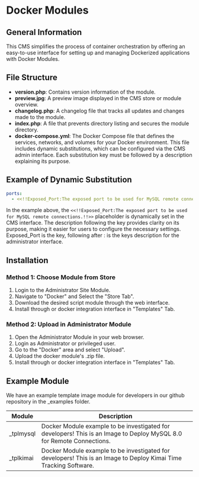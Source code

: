 # Docker Modules

## General Information

This CMS simplifies the process of container orchestration by offering an easy-to-use interface for setting up and managing Dockerized applications with Docker Modules.

## File Structure
- **version.php**: Contains version information of the module.
- **preview.jpg**: A preview image displayed in the CMS store or module overview.
- **changelog.php**: A changelog file that tracks all updates and changes made to the module.
- **index.php**: A file that prevents directory listing and secures the module directory.
- **docker-compose.yml**: The Docker Compose file that defines the services, networks, and volumes for your Docker environment. This file includes dynamic substitutions, which can be configured via the CMS admin interface. Each substitution key must be followed by a description explaining its purpose.

## Example of Dynamic Substitution
```yaml
ports:
  - <<!!Exposed_Port:The exposed port to be used for MySQL remote connections.!!>>:3306
```
In the example above, the `<<!!Exposed_Port:The exposed port to be used for MySQL remote connections.!!>>` placeholder is dynamically set in the CMS interface. The description following the key provides clarity on its purpose, making it easier for users to configure the necessary settings. Exposed_Port is the key, following after : is the keys description for the administrator interface.

## Installation

### Method 1: Choose Module from Store

1. Login to the Administrator Site Module.
2. Navigate to "Docker" and Select the "Store Tab".
3. Download the desired script module through the web interface.
4. Install through or docker integration interface in "Templates" Tab.

### Method 2: Upload in Administrator Module

1. Open the Administrator Module in your web browser.
2. Login as Administrator or privileged user.
3. Go to the "Docker" area and select "Upload".
4. Upload the docker module's .zip file.
5. Install through or docker integration interface in "Templates" Tab.

## Example Module

We have an example template image module for developers in our github repository in the _examples folder.

|Module| Description|
|---|----|
|_tplmysql | Docker Module example to be investigated for developers! This is an Image to Deploy MySQL 8.0 for Remote Connections. |
|_tplkimai | Docker Module example to be investigated for developers! This is an Image to Deploy Kimai Time Tracking Software.|